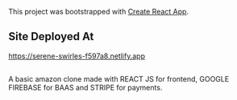 This project was bootstrapped with [Create React App](https://github.com/facebook/create-react-app).


## Site Deployed At
https://serene-swirles-f597a8.netlify.app


##

A basic amazon clone made with REACT JS for frontend, GOOGLE FIREBASE for BAAS and STRIPE for payments.

